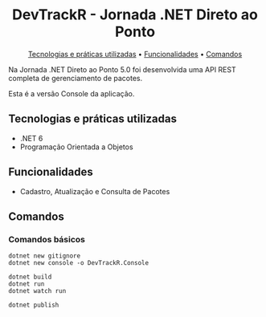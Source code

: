 <h1 align="center">
  DevTrackR - Jornada .NET Direto ao Ponto
</h1>
<p align="center">
  <a href="#tecnologias-e-práticas-utilizadas">Tecnologias e práticas utilizadas</a> •
  <a href="#funcionalidades">Funcionalidades</a> •
  <a href="#comandos">Comandos</a>
</p>

Na Jornada .NET Direto ao Ponto 5.0 foi desenvolvida uma API REST completa de gerenciamento de pacotes.

Esta é a versão Console da aplicação.

## Tecnologias e práticas utilizadas
- .NET 6
- Programação Orientada a Objetos

## Funcionalidades
- Cadastro, Atualização e Consulta de Pacotes

## Comandos

### Comandos básicos
```
dotnet new gitignore
dotnet new console -o DevTrackR.Console

dotnet build
dotnet run
dotnet watch run

dotnet publish
```